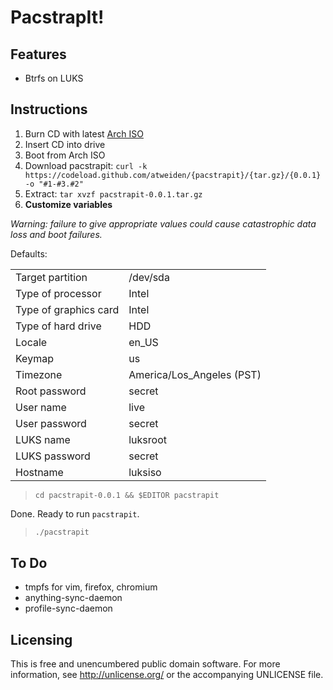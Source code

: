 PacstrapIt!
===========

Features
--------

- Btrfs on LUKS

Instructions
------------

1. Burn CD with latest [Arch ISO](https://www.archlinux.org/download/)
2. Insert CD into drive
3. Boot from Arch ISO
4. Download pacstrapit: `curl -k https://codeload.github.com/atweiden/{pacstrapit}/{tar.gz}/{0.0.1} -o "#1-#3.#2"`
5. Extract: `tar xvzf pacstrapit-0.0.1.tar.gz`
6. **Customize variables**

*Warning: failure to give appropriate values could cause catastrophic
data loss and boot failures.*

Defaults:

<table>
<tr><td>Target partition</td><td>/dev/sda</td><tr>
<tr><td>Type of processor</td><td>Intel</td><tr>
<tr><td>Type of graphics card</td><td>Intel</td><tr>
<tr><td>Type of hard drive</td><td>HDD</td><tr>
<tr><td>Locale</td><td>en_US</td><tr>
<tr><td>Keymap</td><td>us</td><tr>
<tr><td>Timezone</td><td>America/Los_Angeles (PST)</td><tr>
<tr><td>Root password</td><td>secret</td><tr>
<tr><td>User name</td><td>live</td><tr>
<tr><td>User password</td><td>secret</td><tr>
<tr><td>LUKS name</td><td>luksroot</td><tr>
<tr><td>LUKS password</td><td>secret</td><tr>
<tr><td>Hostname</td><td>luksiso</td><tr>
</table>

> `cd pacstrapit-0.0.1 && $EDITOR pacstrapit`

Done. Ready to run `pacstrapit`.

> `./pacstrapit`

To Do
-----

- tmpfs for vim, firefox, chromium
- anything-sync-daemon
- profile-sync-daemon

Licensing
---------

This is free and unencumbered public domain software. For more
information, see http://unlicense.org/ or the accompanying UNLICENSE file.
